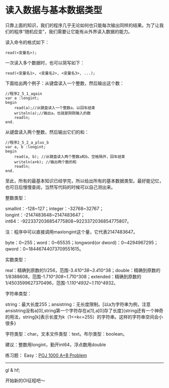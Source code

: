 # 读入数据与基本数据类型

只靠上面的知识，我们的程序几乎无论如何也只能每次输出同样的结果。为了让我们的程序“随机应变”，我们需要让它能有从外界读入数据的能力。

读入命令的格式如下：

```
read(<变量名>);
```

一次读入多个数据时，也可以简写如下：

```
read(<变量名1>, <变量名2>, <变量名3>, ...);
```

下面给出两个例子：从键盘读入一个整数，然后输出这个数：

```delphi
//程序2_5_1_again
var a :longint;
begin
	read(a);//从键盘读入一个整数a，以回车结束
	writeln(a);//输出a，也就是刚刚输入的数
	readln;
end.
```

从键盘读入两个整数，然后输出它们的和：

```delphi
//程序2_5_2_a_plus_b
var a, b :longint;
begin
	read(a, b); //从键盘读入两个整数a和b，空格隔开，回车结束
	writeln(a+b); //输出两个数的和
	readln;
end.
```

至此，所有的最基本知识已经学完，所以给出所有的基本数据类型。最好能记忆，也可日后慢慢查阅，当然写代码的时候可以自己测出来。

整数类型：

smallint：-128~127；integer：-32768~32767；longint：-2147483648~2147483647；int64：-9223372036854775808~9223372036854775807。

注：程序中可以直接调用maxlongint这个量，它代表2147483647。

byte：0~255；word：0~65535；longword{or dword}：0~4294967295；qword：0~18446744073709551615。

实数类型：

real：精确到原数的1/256，范围-3.4*10^38~3.4*10^38；double：精确到原数的1/8388608，范围-1.7*10^308~1.7*10^308；extended：精确到原数的1/4503599627370496，范围-1.1*10^4932~1.1*10^4932。

字符串类型：

string：最大长度255；ansistring：无长度限制。[以a为字符串为例，注意ansistring没有a[0],string第一个字符存在a[1],a[0]存了长度]{string还有一个神奇的用法，string[k]表示长度为k（1<=k<=255）的字符串。这样的字符串空间会小很多}

字符类型：char。文本文件类型：text。布尔类型：boolean。

建议：整数用longint，勤开int64，浮点数用double

练习题：
Easy：[POJ 1000 A+B Problem](http://poj.org/problem?id=1000)

-------

gl & hf;

开始新的OI征程吧～

